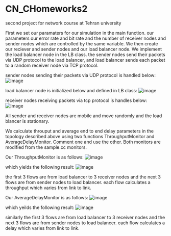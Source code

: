 # CN_CHomeworks2
second project for network course at Tehran university

First we set our paramaters for our simulation in the main function. our parameters our error rate and bit rate and the number of receiver nodes and sender nodes which are controlled by the same variable. We then create our reciever and sender nodes and our load balancer node. We implement the load balancer node in the LB class.
the sender nodes send their packets via UDP protocol to the load balancer, and load balancer sends each packet to a random receiver node via TCP protocol.

sender nodes sending their packets via UDP protocol is handled below:
![image](https://user-images.githubusercontent.com/121708191/216151389-694e29c7-203c-4840-875e-199ee8ac6be3.png)

load balancer node is initialized below and defined in LB class:
![image](https://user-images.githubusercontent.com/121708191/216151605-e0e8b1be-5b25-448f-a8c2-4cdf52c29fcf.png)

receiver nodes receiving packets via tcp protocol is handles below:
![image](https://user-images.githubusercontent.com/121708191/216151856-6c99e01d-e0fe-4552-ba74-475dacf63bb6.png)

All sender and receiver nodes are mobile and move randomly and the load blancer is stationary.

We calculate throuput and average end to end delay parameters in the topology described above using two functions ThroughputMonitor and AverageDelayMonitor.
Comment one and use the other.
Both monitors are modified from the sample.cc monitors.

Our ThroughputMonitor is as follows:
![image](https://user-images.githubusercontent.com/121708191/216147022-47841602-18f0-43de-9c57-1d27b8ba2024.png)

which yields the following result:
![image](https://user-images.githubusercontent.com/121708191/216147258-9df98ae1-525a-4833-87f7-c6d9707025a7.png)

the first 3 flows are from load balancer to 3 receiver nodes and the next 3 flows are from sender nodes to load balancer. each flow calculates a throughput which varies from link to link.

Our AverageDelayMonitor is as follows:
![image](https://user-images.githubusercontent.com/121708191/216149057-287d533f-6acc-4d49-b3bd-b2405a8d08bf.png)

which yeilds the following result:
![image](https://user-images.githubusercontent.com/121708191/216149650-8da88795-aaca-46a8-b1c1-7b87bc278bd8.png)

similarly the first 3 flows are from load balancer to 3 receiver nodes and the next 3 flows are from sender nodes to load balancer. each flow calculates a delay which varies from link to link.
